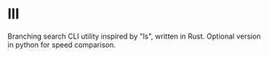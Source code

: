# lll

Branching search CLI utility inspired by "ls", written in Rust. Optional version in python for speed comparison.

